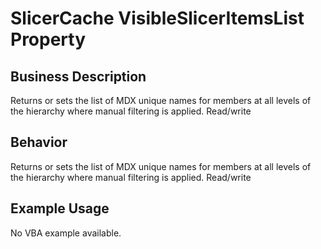 # SlicerCache VisibleSlicerItemsList Property

## Business Description
Returns or sets the list of MDX unique names for members at all levels of the hierarchy where manual filtering is applied. Read/write

## Behavior
Returns or sets the list of MDX unique names for members at all levels of the hierarchy where manual filtering is applied. Read/write

## Example Usage
No VBA example available.